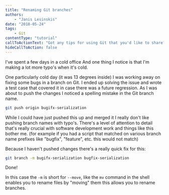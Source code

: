 ```yaml
---
title: "Renaming Git branches"
authors:
    - "Janis Lesinskis"
date: "2018-05-24"
tags:
    - Git
contentType: "tutorial"
callToActionText: "Got any tips for using Git that you'd like to share? Fill in the form below, we'd love to hear from you!"
hideCallToAction: false
---
```


I've spent a few days in a cold office And one thing I notice is that I'm making a lot more typo's when it's cold.

One particularly cold day (it was 13 degrees inside) I was working away on fixing some bugs in a branch on Git. I ended up solving the issue and wrote a test case that covered it in case there was a future regression. As I was about to push the changes I noticed a spelling mistake in the Git branch name.

```sh
git push origin bugifx-serialization
```

While I could have just pushed this up and merged it I really don't like pushing branch names with typo's. There's a level of attention to detail that's really crucial with software development work and things like this bother me. (for example if you had a script that matched on various branch name prefixes like "bugfix", "feature", etc. this would not match)

Because I haven't pushed changes there's a really quick fix for this:

```sh
git branch -m bugifx-serialization bugfix-serialization
```

Done!

In this case the `-m` is short for `--move`, like the `mv` command in the shell enables you to rename files by "moving" them this allows you to rename branches.
